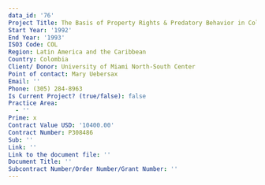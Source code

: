 ```yaml
---
data_id: '76'
Project Title: The Basis of Property Rights & Predatory Behavior in Colombia
Start Year: '1992'
End Year: '1993'
ISO3 Code: COL
Region: Latin America and the Caribbean
Country: Colombia
Client/ Donor: University of Miami North-South Center
Point of contact: Mary Uebersax
Email: ''
Phone: (305) 284-8963
Is Current Project? (true/false): false
Practice Area:
  - ''
Prime: x
Contract Value USD: '10400.00'
Contract Number: P308486
Sub: ''
Link: ''
Link to the document file: ''
Document Title: ''
Subcontract Number/Order Number/Grant Number: ''
---
```


